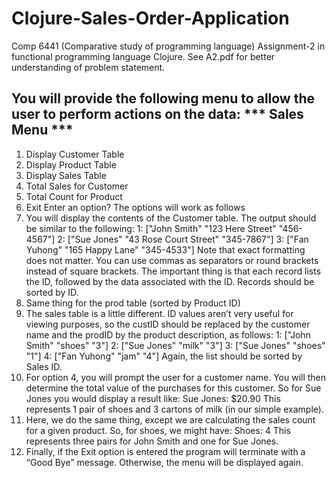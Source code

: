 # Clojure-Sales-Order-Application
Comp 6441 (Comparative study of programming language) Assignment-2 in functional programming language Clojure.
See A2.pdf for better understanding of problem statement.

You will provide the following menu to allow the
user to perform actions on the data:
*** Sales Menu ***
------------------
1. Display Customer Table
2. Display Product Table
3. Display Sales Table
4. Total Sales for Customer
5. Total Count for Product
6. Exit
Enter an option?
The options will work as follows
1. You will display the contents of the Customer table. The output should be similar to the
following:
1: ["John Smith" "123 Here Street" "456-4567"]
2: ["Sue Jones" "43 Rose Court Street" "345-7867"]
3: ["Fan Yuhong" "165 Happy Lane" "345-4533"]
Note that exact formatting does not matter. You can use commas as separators or round
brackets instead of square brackets. The important thing is that each record lists the ID,
followed by the data associated with the ID. Records should be sorted by ID.
2. Same thing for the prod table (sorted by Product ID)
3. The sales table is a little different. ID values aren’t very useful for viewing purposes, so the
custID should be replaced by the customer name and the prodID by the product description,
as follows:
1: ["John Smith" "shoes" "3"]
2: ["Sue Jones" "milk" "3"]
3: ["Sue Jones" "shoes" "1"]
4: ["Fan Yuhong" "jam" "4"]
Again, the list should be sorted by Sales ID.
4. For option 4, you will prompt the user for a customer name. You will then determine the
total value of the purchases for this customer. So for Sue Jones you would display a result
like:
Sue Jones: $20.90
This represents 1 pair of shoes and 3 cartons of milk (in our simple example).
5. Here, we do the same thing, except we are calculating the sales count for a given product. So,
for shoes, we might have:
Shoes: 4
This represents three pairs for John Smith and one for Sue Jones.
6. Finally, if the Exit option is entered the program will terminate with a “Good Bye” message.
Otherwise, the menu will be displayed again.
